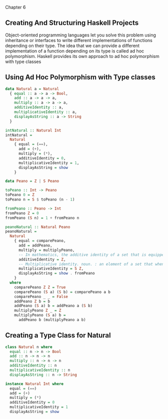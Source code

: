 Chapter 6

## Creating And Structuring Haskell Projects

Object-oriented programming languages let you solve this problem using inheritance or interfaces to write different implementations of functions depending on their type. The idea that we can provide a different implementation of a function depending on its type is called ad hoc polymorphism. Haskell provides its own approach to ad hoc polymorphism with type classes

## Using Ad Hoc Polymorphism with Type classes

```haskell
data Natural a = Natural
  { equal :: a -> a -> Bool,
    add :: a -> a -> a,
    multiply :: a -> a -> a,
    additiveIdentity :: a,
    multiplicativeIdentity :: a,
    displayAsString :: a -> String
  }

intNatural :: Natural Int
intNatural =
  Natural
    { equal = (==),
      add = (+),
      multiply = (*),
      additiveIdentity = 0,
      multiplicativeIdentity = 1,
      displayAsString = show
    }

data Peano = Z | S Peano

toPeano :: Int -> Peano
toPeano 0 = Z
toPeano n = S $ toPeano (n - 1)

fromPeano :: Peano -> Int
fromPeano Z = 0
fromPeano (S n) = 1 + fromPeano n

peanoNatural :: Natural Peano
peanoNatural =
  Natural
    { equal = comparePeano,
      add = addPeano,
      multiply = multiplyPeano,
      -- In mathematics, the additive identity of a set that is equipped with the operation of addition is an element which, when added to any element x in the set, yields x. One of the most familiar additive identities is the number 0 from elementary mathematics, but additive identities occur in other mathematical structures where addition is defined, such as in groups and rings.
      additiveIdentity = Z,
      -- Multiplicative identity. noun. : an element of a set that when multiplied by any other element of the set leaves the element unchanged.
      multiplicativeIdentity = S Z,
      displayAsString = show . fromPeano
    }
  where
    comparePeano Z Z = True
    comparePeano (S a) (S b) = comparePeano a b
    comparePeano _ _ = False
    addPeano Z b = b
    addPeano (S a) b = addPeano a (S b)
    multiplyPeano Z _ = Z
    multiplyPeano (S a) b =
      addPeano b (multiplyPeano a b)
```

## Creating a Type Class for Natural

```haskell
class Natural n where
  equal :: n -> n -> Bool
  add :: n -> n -> n
  multiply :: n -> n -> n
  additiveIdentity :: n
  multiplicativeIdentity :: n
  displayAsString :: n -> String

instance Natural Int where
  equal = (==)
  add = (+)
  multiply = (*)
  additiveIdentity = 0
  multiplicativeIdentity = 1
  displayAsString = show
```

